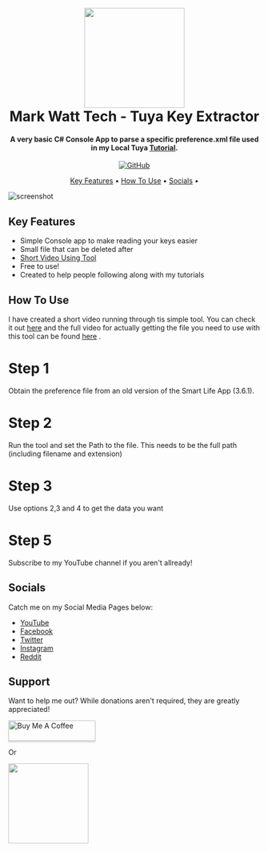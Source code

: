 
<h1 align="center">
  <br>
  <a href="https://youtu.be/F00_4jDk06g"><img src="https://github.com/MarkWattTech/TuyaKeyExtractor/blob/main/img/6.png alt="Markdownify" width="200"></a>
  <br>
  Mark Watt Tech - Tuya Key Extractor
  <br>
</h1>

<h4 align="center">A very basic C# Console App to parse a specific preference.xml file used in my Local Tuya <a href="https://youtu.be/YKvGYXw-_cE" target="_blank">Tutorial</a>.</h4>

<p align="center">
  <a href="https://github.com/login?return_to=%2FMarkWattTech">
    <img src="github/followers/:MarkWattTech?label=Follow"
         alt="GitHub">
  </a>
  <a href="https://www.buymeacoffee.com/MarkWattTech><img src="https://github.com/MarkWattTech/TuyaKeyExtractor/blob/main/img/coffee.png"></a>

</p>

<p align="center">
  <a href="#key-features">Key Features</a> •
  <a href="#how-to-use">How To Use</a> •
  <a href="#socials">Socials</a> •

</p>

![screenshot](https://github.com/MarkWattTech/TuyaKeyExtractor/blob/main/img/MWT.gif)

## Key Features

* Simple Console app to make reading your keys easier  
* Small file that can be deleted after
* [Short Video Using Tool](https://youtu.be/F00_4jDk06g) 
* Free to use!
* Created to help people following along with my tutorials


## How To Use

I have created a short video running through tis simple tool. You can check it out [here](https://youtu.be/F00_4jDk06g) and
the full video for actually getting the file you need to use with this tool can be found [here](https://youtu.be/YKvGYXw-_cE) .


# Step 1
Obtain the preference file from an old version of the Smart Life App (3.6.1).

# Step 2
Run the tool and set the Path to the file. This needs to be the full path (including filename and extension)

# Step 3
Use options 2,3 and 4 to get the data you want

# Step 5
Subscribe to my YouTube channel if you aren't allready!


## Socials

Catch me on my Social Media Pages below:

- [YouTube](https://www.youtube.com/channel/UCQRm_z7seHnGsBiWDNEWr6A)
- [Facebook](https://www.facebook.com/MarkWattTech)
- [Twitter](https://twitter.com/MarkWattTech)
- [Instagram](https://www.instagram.com/MarkWattTech/)
- [Reddit](https://www.reddit.com/r/MarkWattTech/)



## Support

Want to help me out? While donations aren't required, they are greatly appreciated!

<a href="https://www.buymeacoffee.com/MarkWattTech" target="_blank"><img src="https://www.buymeacoffee.com/assets/img/custom_images/purple_img.png" alt="Buy Me A Coffee" style="height: 41px !important;width: 174px !important;box-shadow: 0px 3px 2px 0px rgba(190, 190, 190, 0.5) !important;-webkit-box-shadow: 0px 3px 2px 0px rgba(190, 190, 190, 0.5) !important;" ></a>

<p>Or</p> 

<a href="https://www.patreon.com/markwatttech">
	<img src="https://c5.patreon.com/external/logo/become_a_patron_button@2x.png" width="160">
</a>

